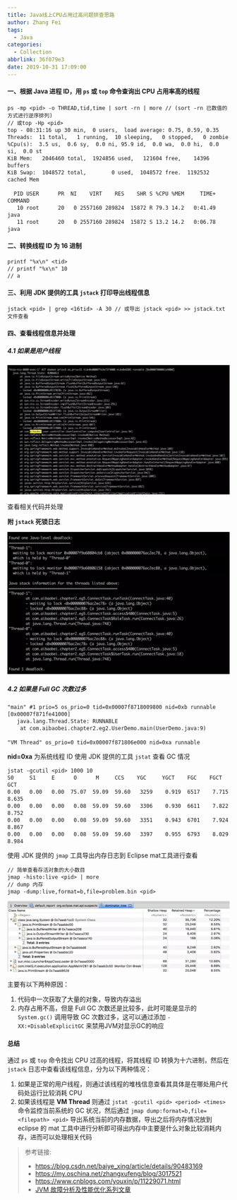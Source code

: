 ```yaml
---
title: Java线上CPU占用过高问题排查思路
author: Zhang Fei
tags:
  - Java
categories:
  - Collection
abbrlink: 36f079e3
date: 2019-10-31 17:09:00
---
```

#### 一、根据 Java 进程 ID，用 `ps` 或 `top` 命令查询出 CPU 占用率高的线程

```shell
ps -mp <pid> -o THREAD,tid,time | sort -rn | more // (sort -rn 已数值的方式进行逆序排列)
// 或top -Hp <pid>
top - 08:31:16 up 30 min,  0 users,  load average: 0.75, 0.59, 0.35
Threads:  11 total,   1 running,  10 sleeping,   0 stopped,   0 zombie
%Cpu(s):  3.5 us,  0.6 sy,  0.0 ni, 95.9 id,  0.0 wa,  0.0 hi,  0.0 si,  0.0 st
KiB Mem:   2046460 total,  1924856 used,   121604 free,    14396 buffers
KiB Swap:  1048572 total,        0 used,  1048572 free.  1192532 cached Mem

  PID USER      PR  NI    VIRT    RES    SHR S %CPU %MEM     TIME+ COMMAND
   10 root      20   0 2557160 289824  15872 R 79.3 14.2   0:41.49 java
   11 root      20   0 2557160 289824  15872 S 13.2 14.2   0:06.78 java
```

#### 二、转换线程 ID 为 16 进制

```shell
printf "%x\n" <tid>
// printf "%x\n" 10
// a
```

#### 三、利用 JDK 提供的工具 `jstack` 打印导出线程信息

```shell
jstack <pid> | grep <16tid> -A 30 // 或导出 jstack <pid> >> jstack.txt 文件查看
```

#### 四、查看线程信息并处理

##### 4.1 如果是用户线程

![upload successful](/images/pasted-48.png)

查看相关代码并处理

**附 `jstack` 死锁日志**

![upload successful](/images/pasted-47.png)

##### 4.2 如果是 **Full GC** 次数过多

```shell
"main" #1 prio=5 os_prio=0 tid=0x00007f8718009800 nid=0xb runnable [0x00007f871fe41000]
   java.lang.Thread.State: RUNNABLE
	at com.aibaobei.chapter2.eg2.UserDemo.main(UserDemo.java:9)

"VM Thread" os_prio=0 tid=0x00007f871806e000 nid=0xa runnable
```

**nid=0xa** 为系统线程 ID
使用 JDK 提供的工具 `jstat` 查看 GC 情况

```shell
jstat -gcutil <pid> 1000 10
S0     S1     E      O      M     CCS    YGC     YGCT    FGC    FGCT     GCT
0.00   0.00   0.00  75.07  59.09  59.60   3259    0.919  6517    7.715    8.635
0.00   0.00   0.00   0.08  59.09  59.60   3306    0.930  6611    7.822    8.752
0.00   0.00   0.00   0.08  59.09  59.60   3351    0.943  6701    7.924    8.867
0.00   0.00   0.00   0.08  59.09  59.60   3397    0.955  6793    8.029    8.984
```

使用 JDK 提供的 `jmap` 工具导出内存日志到 Eclipse mat工具进行查看

```shell
// 简单查看存活对象的大小数目
jmap -histo:live <pid> | more
// dump 内存
jmap -dump:live,format=b,file=problem.bin <pid>
```

![upload successful](/images/pasted-49.png)

主要有以下两种原因：

1. 代码中一次获取了大量的对象，导致内存溢出
2. 内存占用不高，但是 Full GC 次数还是比较多，此时可能是显示的 `System.gc()` 调用导致 GC 次数过多，这可以通过添加 `-XX:+DisableExplicitGC` 来禁用JVM对显示GC的响应

#### 总结

通过 `ps` 或 `top` 命令找出 CPU 过高的线程，将其线程 ID 转换为十六进制，然后在 `jstack` 日志中查看该线程信息，分为以下两种情况：

1. 如果是正常的用户线程，则通过该线程的堆栈信息查看其具体是在哪处用户代码处运行比较消耗 CPU
2. 如果该线程是 **VM Thread** 则通过 `jstat -gcutil <pid> <period> <times>` 命令监控当前系统的 GC 状况，然后通过 `jmap dump:format=b,file=<filepath> <pid>` 导出系统当前的内存数据，导出之后将内存情况放到 eclipse 的 mat 工具中进行分析即可得出内存中主要是什么对象比较消耗内存，进而可以处理相关代码

> 参考链接:
> - https://blog.csdn.net/baiye_xing/article/details/90483169
> - https://my.oschina.net/zhangxufeng/blog/3017521
> - https://www.cnblogs.com/youxin/p/11229071.html
> - [JVM 故障分析及性能优化系列文章](https://www.javatang.com/archives/2017/10/19/33151873.html)